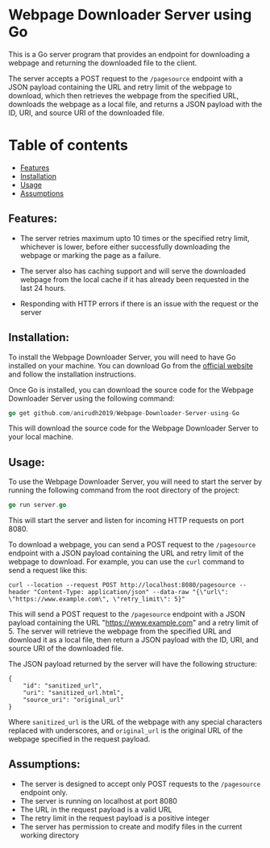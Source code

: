 # Webpage Downloader Server using Go
This is a Go server program that provides an endpoint for downloading a webpage and returning the downloaded file to the client. 

The server accepts a POST request to the `/pagesource` endpoint with a JSON payload containing the URL and retry limit of the webpage to download, which then retrieves the webpage from the specified URL, downloads the webpage as a local file, and returns a JSON payload with the ID, URI, and source URI of the downloaded file. 

Table of contents
=================
<!--ts-->
* [Features](#features)
* [Installation](#installation)
* [Usage](#usage)
* [Assumptions](#assumptions)
<!--te-->

## Features:
* The server retries maximum upto 10 times or the specified retry limit, whichever is lower, before either successfully downloading the webpage or marking the page as a failure.

* The server also has caching support and will serve the downloaded webpage from the local cache if it has already been requested in the last 24 hours.

* Responding with HTTP errors if there is an issue with the request or the server 

## Installation:
To install the Webpage Downloader Server, you will need to have Go installed on your machine. You can download Go from the [official website](https://go.dev/dl/) and follow the installation instructions.

Once Go is installed, you can download the source code for the Webpage Downloader Server using the following command:
```go
go get github.com/anirudh2019/Webpage-Downloader-Server-using-Go
```
This will download the source code for the Webpage Downloader Server to your local machine.

## Usage:
To use the Webpage Downloader Server, you will need to start the server by running the following command from the root directory of the project:
```go
go run server.go
```
This will start the server and listen for incoming HTTP requests on port 8080.

To download a webpage, you can send a POST request to the `/pagesource` endpoint with a JSON payload containing the URL and retry limit of the webpage to download. For example, you can use the `curl` command to send a request like this:

```
curl --location --request POST http://localhost:8080/pagesource --header "Content-Type: application/json" --data-raw "{\"url\": \"https://www.example.com\", \"retry_limit\": 5}"
```

This will send a POST request to the `/pagesource` endpoint with a JSON payload containing the URL "https://www.example.com" and a retry limit of 5. The server will retrieve the webpage from the specified URL and download it as a local file, then return a JSON payload with the ID, URI, and source URI of the downloaded file.

The JSON payload returned by the server will have the following structure:

```
{
	"id": "sanitized_url",
	"uri": "sanitized_url.html",
	"source_uri": "original_url"
}
```
Where `sanitized_url` is the URL of the webpage with any special characters replaced with underscores, and `original_url` is the original URL of the webpage specified in the request payload.

## Assumptions:
* The server is designed to accept only POST requests to the `/pagesource` endpoint only.
* The server is running on localhost at port 8080
* The URL in the request payload is a valid URL
* The retry limit in the request payload is a positive integer
* The server has permission to create and modify files in the current working directory
